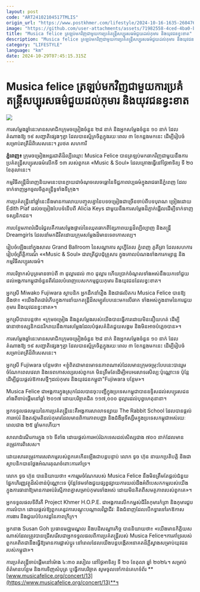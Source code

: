 ```yaml
---
layout: post
code: "ART24102104517TMLIS"
origin_url: "https://www.postkhmer.com/lifestyle/2024-10-16-1635-260476"
image: "https://github.com/user-attachments/assets/71982558-4ced-4ba0-b061-4439db4ed385"
title: "Musica felice ត្រឡប់​មកវិញ​ជាមួយ​ការ​ប្រគំ​តន្ត្រី​សប្បុរសធម៌​ជួយ​ដល់​កុមារ និង​យុវជន​ខ្វះ​ខាត​"
description: "​​Musica felice ត្រឡប់​មកវិញ​ជាមួយ​ការ​ប្រគំ​តន្ត្រី​សប្បុរសធម៌​ជួយ​ដល់​កុមារ និង​យុវជន​ខ្វះ​ខាត​​"
category: "LIFESTYLE"
language: "km"
date: 2024-10-29T07:45:15.315Z
---
```


# Musica felice ត្រឡប់​មកវិញ​ជាមួយ​ការ​ប្រគំ​តន្ត្រី​សប្បុរសធម៌​ជួយ​ដល់​កុមារ និង​យុវជន​ខ្វះ​ខាត​

![](https://github.com/user-attachments/assets/b7602c4c-828d-4c56-bac6-c92012fb70df)

ការសម្ដែង​ឆ្នាំនេះ​មាន​សមាជិក​ក្រុម​ចម្រៀង​ចំនួន ២៨ នាក់ និង​អ្នក​សម្ដែង​ចំនួន ១០ នាក់ ដែល​តំណាងឱ្យ ១៩ សញ្ជាតិ​ផ្សេងៗ​គ្នា ដែល​បាន​ស្ម័គ្រចិត្ត​ក្នុង​រយៈពេល ៣ ខែ​កន្លងមកនេះ ដើម្បី​រៀបចំ​សម្រាប់​រាត្រី​ដ៏​ពិសេស​នេះ​។​ រូបថត សហការី

**ភ្នំពេញ​៖** ក្រុម​ចម្រៀង​អន្តរជាតិ​ដ៏​ល្បីឈ្មោះ Musica Felice បាន​ត្រឡប់មក​ឆាក​វិញ​ជាមួយនឹង​ការប្រគំ​តន្ត្រី​សប្បុរសធម៌​លើក​ទី ១៣ របស់​ពួកគេ «Music & Soul» ដែល​គ្រោង​ធ្វើ​នៅ​ថ្ងៃអាទិត្យ ទី ២០ ខែតុលា​នេះ​។​

កម្មវិធី​តន្ត្រី​ដ៏​ពេញនិយម​នេះ​បាន​ក្លាយជា​ចំណុច​លេចធ្លោ​នៃ​ទិដ្ឋភាព​វប្បធម៌​ក្នុង​រាជធានី​ភ្នំពេញ ដែល​ទាក់ទាញ​អ្នក​ចូលចិត្ត​តន្ត្រី​ទូទាំង​ទីក្រុង​។​

​ការប្រគំ​តន្ត្រី​នៅ​ឆ្នាំនេះ​នឹងមាន​ការ​លាយ​បញ្ចូល​គ្នា​នៃ​បទ​ចម្រៀង​ជាច្រើន​ចាប់​ពីបទ​បុរាណ ច្រៀង​ដោយ Édith Piaf ដល់​ចម្រៀង​បែប​ទំនើប​ពី Alicia Keys ជាមួយនឹង​ការសម្ដែង​ដ៏​ភ្ញាក់ផ្អើល​ដើម្បី​ទាក់ទាញ​ទស្សនិកជន​។​

​ការបន្ថែម​ភាព​រំជើបរំជួល​គឺ​ការសម្ដែង​ផ្ទាល់​នៃ​ឈុត​ឆាក​ពី​ខ្សែភាពយន្ត​ដ៏​ល្បីល្បាញ និង​តន្ត្រី Dreamgirls ដែល​នាំមក​ជីវិត​ដោយ​ក្រុម​សម្តែង​ដ៏​មាន​ទេពកោសល្យ​។​

រៀបចំឡើង​នៅក្នុង​សាល Grand Ballroom នៃ​សណ្ឋាគារ សូ​ហ្វី​តែ​ល ភ្នំពេញ ភូ​គី​ត្រា ដែល​សហការ​រៀបចំ​ព្រឹត្តិការណ៍ ««Music & Soul» ជា​រាត្រី​ជួបជុំ​គ្រួសារ ក្នុង​គោលបំណង​ទាំង​ការកម្សាន្ត និង​កម្មវិធី​សប្បុរសធម៌​។​

​ការបរិច្ចាក​សំបុត្រ​មាន​ចាប់ពី ៣ ដុល្លារ​ដល់ ៣០ ដុល្លារ ហើយ​ប្រាក់ចំណូល​ទាំងអស់​នឹង​យកទៅជួយ​ដល់​អង្គការ​កម្ពុជា​ចំនួន​ពីរ​ដែល​បំពេញបេសកកម្ម​ជួយ​កុមារ និង​យុវជន​ដែល​ខ្វះខាត​។​

​អ្នកស្រី Miwako Fujiwara ស្ថាបនិក អ្នកដឹកនាំ​រឿង និង​ជា​ផលិតករ Musica Felice បានឱ្យដឹងថា​៖ «​យើង​ពិតជា​រំភើប​ក្នុង​ការនាំយក​តន្ត្រី​ដ៏​សម្បូរ​បែបនេះ​មកលើ​ឆាក ទាំងអស់​ក្នុងនាម​នៃ​ការជួយ​កុមារ និង​យុវជន​ខ្វះខាត​»​។​

​អ្នកស្រី​បាន​បន្ដថា​៖ «​ក្រុម​ចម្រៀង និង​តួ​សម្តែង​របស់​យើង​បានធ្វើការ​ដោយ​មិន​នឿយហត់ ដើម្បី​ធានាថា​ទស្សនិកជន​រីករាយ​នឹង​ការសម្តែង​ដែល​បំផុសគំនិត​ជួយ​សង្គម និង​មិនអាច​បំភ្លេចបាន​»​។​

ការសម្ដែង​ឆ្នាំនេះ​មាន​សមាជិក​ក្រុម​ចម្រៀង​ចំនួន ២៨ នាក់ និង​អ្នក​សម្ដែង​ចំនួន ១០ នាក់ ដែល​តំណាងឱ្យ ១៩ សញ្ជាតិ​ផ្សេងៗ​គ្នា ដែល​បាន​ស្ម័គ្រចិត្ត​ក្នុង​រយៈពេល ៣ ខែ​កន្លងមកនេះ ដើម្បី​រៀបចំ​សម្រាប់​រាត្រី​ដ៏​ពិសេស​នេះ​។​

​អ្នកស្រី Fujiwara បន្ថែមថា​៖ «​ខ្ញុំ​ពិតជា​មាន​មោទនភាព​ណាស់​ដែលមាន​ក្រុមចម្រុះ​បែបនេះ​បានរួម​ចំណែក​ពេលវេលា និង​ទេពកោសល្យ​របស់​ពួកគេ មិន​ត្រឹមតែ​ដើម្បី​អបអរសាទរ​សិល្បៈ​ប៉ុណ្ណោះ​ទេ ប៉ុន្តែ​ដើម្បី​ជួយផ្តល់​ឱកាស​ថ្មីៗ​ដល់​កុមារ និង​យុវជន​កម្ពុជា​"Fujiwara បន្ថែម​»​។​

Musica Felice ជា​អង្គការ​ក្នុងស្រុក​ដែល​បាន​ចុះបញ្ជី​ក្នុងប្រទេស​កម្ពុជា​បាន​ឧទ្ទិស​ដល់​សប្បុរសជន​តាំងពី​ចាប់ផ្តើម​នៅ​ឆ្នាំ ២០១៧ ដោយ​បរិច្ចាគ​ជិត ១១៧,០០០ ដុល្លារ​ដល់​បុព្វហេតុនានា​។​

អ្នកទទួលផល​មួយ​នៃ​ការប្រគំតន្ត្រី​នេះ​គឺ​អង្គការសាលា​ទន្សាយ​ The Rabbit School ដែល​បានផ្តល់​ការអប់រំ និង​តស៊ូ​មតិ​ដល់​កុមារ​ដែលមាន​ពិការភាព​បញ្ញា និង​ជំងឺ​អូ​ទី​ស្សឹម​ក្នុងប្រទេស​កម្ពុជា​អស់​រយៈពេល​ជាង ២៥ ឆ្នាំ​មកហើយ​។​

សាលា​ដំណើរការ​ក្នុង ១៦ ទីតាំង ដោយ​ផ្តល់​ការអប់រំ​ឯកទេស​ដល់​សិស្ស​ជាង ៧០០ នាក់​ដែលមាន​តម្រូវការ​ពិសេស​។​

ដោយសារ​តម្រូវការ​សេវាកម្ម​របស់​ពួកគេ​កើន​ឡើងជា​បន្តបន្ទាប់ លោក ទូច ហ៊ុន នាយក​ប្រតិបត្តិ និង​ជា​ស្ថាបនិក​បាន​ថ្លែងអំណរគុណ​ចំពោះ​ការគាំទ្រ​។​

លោក ទូច ហ៊ុន បាន​និយាយ​ថា៖ «​ការរួមចំណែក​របស់ Musica Felice នឹងមិន​ត្រឹមតែ​ផ្តល់ជំនួយ​ផ្នែក​ហិរញ្ញវត្ថុ​ដ៏​សំខាន់​ប៉ុណ្ណោះ​ទេ ប៉ុន្តែ​ថែមទាំង​ជួយ​ផ្សព្វផ្សាយ​ការយល់ដឹង​អំពី​បេសកកម្ម​របស់​យើង​ក្នុងការ​ធានាឱ្យមាន​ការ​អប់រំ​ស្មើភាព​គ្នា​សម្រាប់​កុមារ​ទាំងអស់ ដោយ​មិន​គិតពី​សមត្ថភាព​របស់​ពួកគេ»។​

អ្នកទទួលផល​ទី​ពីរ​គឺ Project Khmer H.O.P.E. ជា​អង្គ​ការ​លើកកម្ពស់​​ជីវិត​កុមារកំព្រា និង​កុមារ​ជួប​ការលំបាក ដោយ​ផ្តល់ឱ្យ​ពួកគេ​នូវ​ការបណ្តុះបណ្តាល​វិជ្ជាជីវៈ និង​ជំនាញ​ដែល​បើកទ្វារ​ទៅរក​ឱកាស​ការងារ និង​ជួយ​បំបែក​វដ្ត​នៃ​ភាពក្រីក្រ​។

អ្នកនាង Susan Goh ប្រធាន​មជ្ឈមណ្ឌល និង​បដិសណ្ឋារកិច្ច​ បាន​និយាយថា៖ «​យើង​មាន​កិត្តិយស​ណាស់​ដែល​ត្រូវបាន​ជ្រើសរើស​ជា​អ្នកទទួលផល​ពី​ការប្រគំ​តន្ត្រី​របស់ Musica Felice​។​ ​ការគាំទ្រ​របស់​ពួកគេ​ពិតជា​នឹងធ្វើ​ឱ្យមាន​ការផ្លាស់ប្តូរ នៅពេលដែល​យើង​បន្ត​បង្កើត​អនាគត​ដ៏​ភ្លឺស្វាង​សម្រាប់​យុវជន​របស់​កម្ពុជា»​។​

ការប្រគំតន្ត្រី​ចាប់ផ្តើម​នៅ​ម៉ោង ៤:៣០ រសៀល​​ នៅ​ថ្ងៃអាទិត្យ ទី ២០ ខែតុលា ឆ្នាំ ២០២៤​​។ សម្រាប់​ព័ត៌មាន​បន្ថែម និង​ការទិញ​សំបុត្រ ឬ​ធ្វើការ​បរិច្ចាគ សូម​ចូលទៅ​កាន់​គេហទំព័រ **[www.musicafelice.org/concert/13](https://www.musicafelice.org/concert/13)**​។​